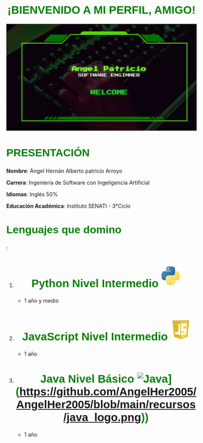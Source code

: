 <style>
    h1{
        color:green;
        font-family: 'Gill Sans', 'Gill Sans MT', Calibri, 'Trebuchet MS', sans-serif;
        font-size: 2.1em;
        text-align:center
        
    }
    h2{
        color:green;
        font-family: 'Gill Sans', 'Gill Sans MT', Calibri, 'Trebuchet MS', sans-serif;
        font-size: 2em
    }
</style>

<h1>¡BIENVENIDO A MI PERFIL, AMIGO!</h1>

![Banner](https://github.com/AngelHer2005/AngelHer2005/blob/main/recursos/banner.gif)

<h2>PRESENTACIÓN</h2>

**Nombre**: Ángel Hernán Alberto patricio Arroyo

**Carrera**: Ingeniería de Software con Ingeligencia Artificial

**Idiomas**: Inglés 50% 

**Educación Académica**: Instituto SENATI - 3°Ciclo

<h2>Lenguajes que domino</h2>:


1. # Python Nivel Intermedio ![Python](https://github.com/AngelHer2005/AngelHer2005/blob/main/recursos/python_logo.png)
    * 1 año y medio
1. # JavaScript Nivel Intermedio ![JavaScript](https://github.com/AngelHer2005/AngelHer2005/blob/main/recursos/js_logo.png)
    * 1 año
1. # Java Nivel Básico ![Java]([recursos\java_logo.png)](https://github.com/AngelHer2005/AngelHer2005/blob/main/recursos/java_logo.png))
    * 1 año
